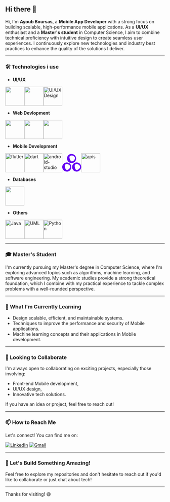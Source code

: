 
## Hi there 👋

<!---
AyoubBrs25/AyoubBrs25 is a ✨ special ✨ repository because its `README.md` (this file) appears on your GitHub profile.
You can click the Preview link to take a look at your changes.
--->

Hi, I'm **Ayoub Boursas**, a **Mobile App Developer** with a strong focus on building scalable, high-performance mobile applications. As a **UI/UX** enthusiast and a **Master's student** in Computer Science, I aim to combine technical proficiency with intuitive design to create seamless user experiences. I continuously explore new technologies and industry best practices to enhance the quality of the solutions I deliver.

---

### 🛠 Technologies i use

- **UI/UX**
<div style="display:flex">
<img width="60" src="https://img.icons8.com/color/60/adobe-xd--v1.png" />
<img width="60" src="https://img.icons8.com/color/60/adobe-illustrator--v1.png" />
<img width="60" src="https://img.icons8.com/color/60/figma--v1.png" alt="UI/UX Design" width="400" />
</div>

- **Web Devlopment**
<div style="display:flex">
<img width="60" src="https://img.icons8.com/color/60/html-5--v1.png" />
<img width="60" src="https://img.icons8.com/color/60/css3.png" />
<img width="60" src="https://img.icons8.com/color/60/javascript--v1.png" />
</div>

- **Mobile Development**
<div style="display:flex">
<img width="60" height="60" src="https://img.icons8.com/color/60/flutter.png" alt="flutter"/>
<img width="60" height="60" src="https://img.icons8.com/color/60/dart.png" alt="dart"/>
<img width="60" height="60" src="https://img.icons8.com/color/60/android-studio--v3.png" alt="android-studio"/>
<img width="60" height="60" src="data:image/svg+xml;utf8,%3Csvg%20role%3D%22img%22%20viewBox%3D%220%200%2024%2024%22%20xmlns%3D%22http%3A%2F%2Fwww.w3.org%2F2000%2Fsvg%22%20id%3D%22Getx--Streamline-Simple-Icons%22%20height%3D%2224%22%20width%3D%2224%22%3E%3Cdesc%3EGetx%20Streamline%20Icon%3A%20https%3A%2F%2Fstreamlinehq.com%3C%2Fdesc%3E%3Ctitle%3EGetX%3C%2Ftitle%3E%3Cpath%20d%3D%22M10.643%200.934c-0.302%200.067%20-0.928%200.29%20-1.386%200.503%20-2.167%201.05%20-3.485%203.52%20-3.15%205.899a5.76%205.76%200%200%200%201.575%203.25c1.128%201.174%202.469%201.732%204.134%201.744%201.642%200%202.994%20-0.57%204.133%20-1.743C19.39%207%2017.055%201.113%2012.095%200.867c-0.492%20-0.022%20-1.14%200%20-1.452%200.067zM13.77%203.17c0.905%200.335%201.966%201.374%202.178%202.145%200.213%200.793%200.1%201.82%20-0.29%202.547%20-0.86%201.575%20-2.816%202.726%20-3.989%202.346%20-0.536%20-0.179%20-1.25%20-0.994%20-1.642%20-1.855%20-0.847%20-1.889%20-1.127%20-3.52%20-0.736%20-4.28%200.592%20-1.15%202.715%20-1.575%204.48%20-0.904Zm-9.663%208.69c-2.838%200.916%20-4.513%203.598%20-4.022%206.48%200.48%202.86%203.173%204.994%206.033%204.77%202.033%20-0.145%203.765%20-1.24%204.681%20-2.96%200.503%20-0.96%200.681%20-1.676%200.681%20-2.815%200%20-2.045%20-0.971%20-3.799%20-2.737%20-4.894%20-1.24%20-0.782%20-3.25%20-1.028%20-4.636%20-0.58Zm2.436%201.799c2.737%200.447%204.222%202.737%203.15%204.882%20-0.436%200.86%20-1.352%201.732%20-2.29%202.179%20-0.637%200.29%20-0.838%200.335%20-1.43%200.29%20-1.028%20-0.067%20-1.486%20-0.48%20-2.045%20-1.877%20-0.67%20-1.642%20-0.95%20-3.608%20-0.614%20-4.245%200.413%20-0.771%201.117%20-1.162%202.413%20-1.33%200.067%200%200.424%200.045%200.816%200.101zm9.842%20-1.743c-3.34%201.173%20-4.837%204.882%20-3.273%208.077%200.435%200.894%201.463%201.944%202.38%202.425%202.356%201.24%204.904%200.871%206.78%20-0.995%203.05%20-3.016%201.9%20-8.077%20-2.178%20-9.507%20-1.039%20-0.368%20-2.67%20-0.368%20-3.709%200zm3.419%201.978c1.184%200.38%202.368%201.485%202.636%202.48%200.179%200.659%200.078%201.609%20-0.223%202.234%20-0.548%201.129%20-1.91%202.145%20-3.251%202.413%20-1.81%200.358%20-2.737%20-0.882%20-3.15%20-4.19%20-0.247%20-1.999%200.3%20-2.915%201.91%20-3.16%200.67%20-0.101%201.25%20-0.046%202.078%200.223z%22%20fill%3D%22%236500f3%22%20stroke-width%3D%221.0000%22%3E%3C%2Fpath%3E%3C%2Fsvg%3E" alt="getx"/>
<img width="60" height="60" src="https://img.icons8.com/color/60/api-settings.png" alt="apis"/>
</div>

- **Databases**
<div style="display:flex">
<img width="60" src="https://img.icons8.com/?size=100&id=39858&format=png&color=000000" />
</div>

- **Others**
<div style="display:flex">
<img width="60" src="https://img.icons8.com/color/60/java-coffee-cup-logo--v1.png" alt="Java"/>
<img width="60" src="https://img.icons8.com/?size=100&id=YUKvLGE4zROg&format=png&color=000000" alt="UML"/>
<img width="60" src="https://img.icons8.com/color/60/python--v1.png" alt="Python"/>
</div>

---

### 🎓 Master's Student



I'm currently pursuing my Master's degree in Computer Science, where I'm exploring advanced topics such as algorithms, machine learning, and software engineering. My academic studies provide a strong theoretical foundation, which I combine with my practical experience to tackle complex problems with a well-rounded perspective.

---

### 🌱 What I'm Currently Learning

- Design scalable, efficient, and maintainable systems.
- Techniques to improve the performance and security of Mobile applications.
- Machine learning concepts and their applications in Mobile development.

---

### 👯 Looking to Collaborate

I'm always open to collaborating on exciting projects, especially those involving:
- Front-end Mobile development,
- UI/UX design,
- Innovative tech solutions.

If you have an idea or project, feel free to reach out!

---

### 📫 How to Reach Me

Let's connect! You can find me on:

[![LinkedIn](https://img.icons8.com/fluency/60/linkedin.png)](https://www.linkedin.com/in/ayoub-boursas-a90681283/)
[![Gmail](https://img.icons8.com/fluency/60/gmail-new.png)](mailto:ayoubboursas25@gmail.com)

---


### 🚀 Let's Build Something Amazing!

Feel free to explore my repositories and don't hesitate to reach out if you'd like to collaborate or just chat about tech!

---



Thanks for visiting! 😄
